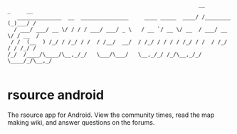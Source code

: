 ```
                                                            __           _     __
   ______________  __  _______________     ____ _____  ____/ /________  (_)___/ /
  / ___/ ___/ __ \/ / / / ___/ ___/ _ \   / __ `/ __ \/ __  / ___/ __ \/ / __  / 
 / /  (__  ) /_/ / /_/ / /  / /__/  __/  / /_/ / / / / /_/ / /  / /_/ / / /_/ /  
/_/  /____/\____/\__,_/_/   \___/\___/   \__,_/_/ /_/\__,_/_/   \____/_/\__,_/   
                                                                                 
```
# rsource android
The rsource app for Android. View the community times, read the map making wiki, and answer questions on the forums.
